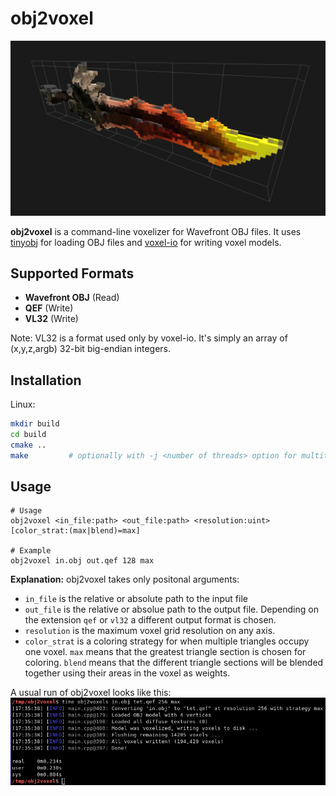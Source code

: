 # obj2voxel

![voxelized sword](sword_voxelized.png)

**obj2voxel** is a command-line voxelizer for Wavefront OBJ files.
It uses [tinyobj](https://github.com/tinyobjloader/tinyobjloader) for loading OBJ files and [voxel-io](https://github.com/Eisenwave/voxel-io) for writing voxel models.

## Supported Formats

- **Wavefront OBJ** (Read)
- **QEF** (Write)
- **VL32** (Write)

Note: VL32 is a format used only by voxel-io.
It's simply an array of (x,y,z,argb) 32-bit big-endian integers.

## Installation

Linux:
```sh
mkdir build
cd build
cmake ..
make         # optionally with -j <number of threads> option for multithreaded compile
```

## Usage

```
# Usage
obj2voxel <in_file:path> <out_file:path> <resolution:uint> [color_strat:(max|blend)=max]

# Example
obj2voxel in.obj out.qef 128 max
```

**Explanation:** obj2voxel takes only positonal arguments:

- `in_file` is the relative or absolute path to the input file
- `out_file` is the relative or absolue path to the output file. Depending on the extension `qef` or `vl32` a different output format is chosen.
- `resolution` is the maximum voxel grid resolution on any axis.
- `color_strat` is a coloring strategy for when multiple triangles occupy one voxel.
  `max` means that the greatest triangle section is chosen for coloring.
  `blend` means that the different triangle sections will be blended together using their areas in the voxel as weights.
  
A usual run of obj2voxel looks like this:
![screenshot](terminal_screenshot.png)
